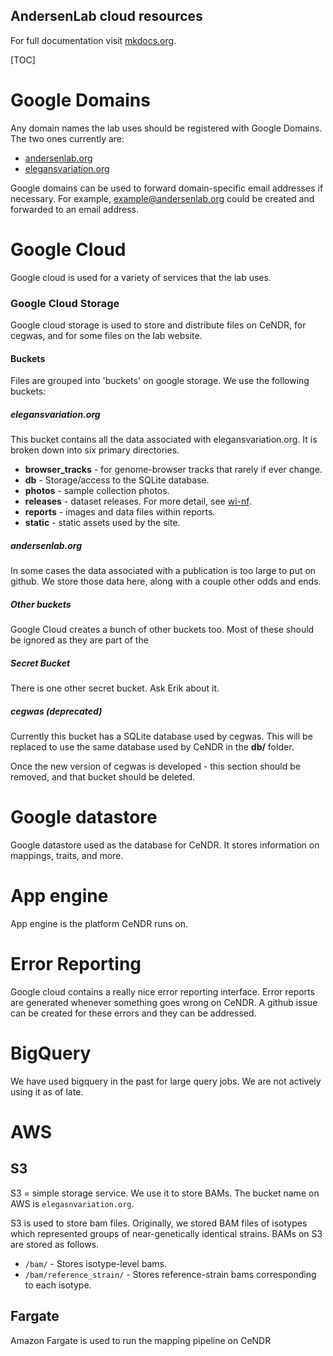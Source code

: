 ## AndersenLab cloud resources

For full documentation visit [mkdocs.org](http://mkdocs.org).

[TOC]

# Google Domains

Any domain names the lab uses should be registered with Google Domains. The two ones currently are:

* [andersenlab.org](http://andersenlab.org)
* [elegansvariation.org](http://elegansvariation.org)

Google domains can be used to forward domain-specific email addresses if necessary. 
For example, example@andersenlab.org could be created and forwarded to an email address.

# Google Cloud

Google cloud is used for a variety of services that the lab uses.

### Google Cloud Storage

Google cloud storage is used to store and distribute files on CeNDR, for cegwas, and for some files on the lab website.

#### Buckets

Files are grouped into 'buckets' on google storage. We use the following buckets:

##### elegansvariation.org

This bucket contains all the data associated with elegansvariation.org. It is broken down into six primary directories.

* __browser_tracks__ - for genome-browser tracks that rarely if ever change.
* __db__ - Storage/access to the SQLite database.
* __photos__ - sample collection photos.
* __releases__ - dataset releases. For more detail, see [wi-nf](pipeline-wi.md).
* __reports__ - images and data files within reports.
* __static__ - static assets used by the site.

##### andersenlab.org

In some cases the data associated with a publication is too large to put on github. We store those data here, along with a 
couple other odds and ends.

##### Other buckets

Google Cloud creates a bunch of other buckets too. Most of these should be ignored as they are part of the 

##### Secret Bucket

There is one other secret bucket. Ask Erik about it.

##### cegwas (deprecated)

Currently this bucket has a SQLite database used by cegwas. This will be replaced to use the same database
used by CeNDR in the __db/__ folder.

Once the new version of cegwas is developed - this section should be removed, and that bucket should be deleted.

# Google datastore

Google datastore used as the database for CeNDR. It stores information on mappings, traits, and more.

# App engine

App engine is the platform CeNDR runs on.

# Error Reporting

Google cloud contains a really nice error reporting interface. Error reports are generated whenever something goes wrong on
CeNDR. A github issue can be created for these errors and they can be addressed.

# BigQuery

We have used bigquery in the past for large query jobs. We are not actively using it as of late.

# AWS

## S3

S3 = simple storage service. We use it to store BAMs. The bucket name on AWS is `elegasnvariation.org`.

S3 is used to store bam files. Originally, we stored BAM files of isotypes which represented groups of near-genetically identical strains. BAMs on S3 are stored as follows.

* `/bam/` - Stores isotype-level bams.
* `/bam/reference_strain/` - Stores reference-strain bams corresponding to each isotype.

## Fargate

Amazon Fargate is used to run the mapping pipeline on CeNDR

